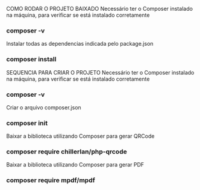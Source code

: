 COMO RODAR O PROJETO BAIXADO
Necessário ter o Composer instalado na máquina, para verificar se está instalado corretamente
### composer -v

Instalar todas as dependencias indicada pelo package.json
### composer install


SEQUENCIA PARA CRIAR O PROJETO
Necessário ter o Composer instalado na máquina, para verificar se está instalado corretamente
### composer -v

Criar o arquivo composer.json
### composer init

Baixar a biblioteca utilizando Composer para gerar QRCode 
### composer require chillerlan/php-qrcode

Baixar a biblioteca utilizando Composer para gerar PDF 
### composer require mpdf/mpdf